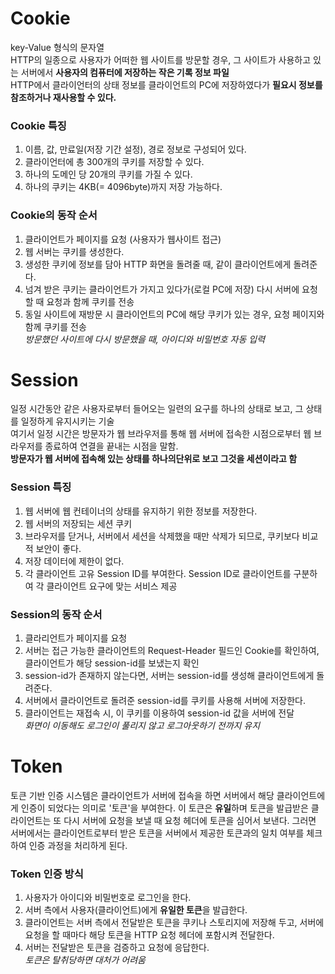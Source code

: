 # Cookie   
key-Value 형식의 문자열   
HTTP의 일종으로 사용자가 어떠한 웹 사이트를 방문할 경우, 그 사이트가 사용하고 있는 서버에서 **사용자의 컴퓨터에 저장하는 작은 기록 정보 파일**   
HTTP에서 클라이언터의 상태 정보를 클라이언트의 PC에 저장하였다가 **필요시 정보를 참조하거나 재사용할 수 있다.**

### Cookie 특징   
1. 이름, 값, 만료일(저장 기간 설정), 경로 정보로 구성되어 있다.   
2. 클라이언터에 총 300개의 쿠키를 저장할 수 있다.   
3. 하나의 도메인 당 20개의 쿠키를 가질 수 있다.   
4. 하나의 쿠키는 4KB(= 4096byte)까지 저장 가능하다.   

### Cookie의 동작 순서   
1. 클라이언트가 페이지를 요청 (사용자가 웹사이트 접근)   
2. 웹 서버는 쿠키를 생성한다.   
3. 생성한 쿠키에 정보를 담아 HTTP 화면을 돌려줄 때, 같이 클라이언트에게 돌려준다.    
4. 넘겨 받은 쿠키는 클라이언트가 가지고 있다가(로컬 PC에 저장) 다시 서버에 요청할 때 요청과 함께 쿠키를 전송   
5. 동일 사이트에 재방문 시 클라이언트의 PC에 해당 쿠키가 있는 경우, 요청 페이지와 함께 쿠키를 전송    
*방문했던 사이트에 다시 방문했을 때, 아이디와 비밀번호 자동 입력*   


# Session   
일정 시간동안 같은 사용자로부터 들어오는 일련의 요구를 하나의 상태로 보고, 그 상태를 일정하게 유지시키는 기술   
여기서 일정 시간은 방문자가 웹 브라우저를 통해 웹 서버에 접속한 시점으로부터 웹 브라우저를 종료하여 연결을 끝내는 시점을 말함.   
**방문자가 웹 서버에 접속해 있는 상태를 하나의단위로 보고 그것을 세션이라고 함**

### Session 특징   
1. 웹 서버에 웹 컨테이너의 상태를 유지하기 위한 정보를 저장한다.   
2. 웹 서버의 저장되는 세션 쿠키   
3. 브라우저를 닫거나, 서버에서 세션을 삭제했을 때만 삭제가 되므로, 쿠키보다 비교적 보안이 좋다.   
4. 저장 데이터에 제한이 없다.   
5. 각 클라이언트 고유 Session ID를 부여한다. Session ID로 클라이언트를 구분하여 각 클라이언트 요구에 맞는 서비스 제공   

### Session의 동작 순서   
1. 클라리언트가 페이지를 요청   
2. 서버는 접근 가능한 클라이언트의 Request-Header 필드인 Cookie를 확인하여, 클라이언트가 해당 session-id를 보냈는지 확인   
3. session-id가 존재하지 않는다면, 서버는 session-id를 생성해 클라이언트에게 돌려준다.   
4. 서버에서 클라이언트로 돌려준 session-id를 쿠키를 사용해 서버에 저장한다.   
5. 클라이언트는 재접속 시, 이 쿠키를 이용하여 session-id 값을 서버에 전달   
*화면이 이동해도 로그인이 풀리지 않고 로그아웃하기 전까지 유지*


# Token   
토큰 기반 인증 시스템은 클라이언트가 서버에 접속을 하면 서버에서 해당 클라이언트에게 인증이 되었다는 의미로 '토큰'을 부여한다. 이 토큰은 **유일**하며 토큰을 발급받은 클라이언트는 또 다시 서버에 요청을 보낼 때 요청 헤더에 토큰을 심어서 보낸다. 그러면 서버에서는 클라이언트로부터 받은 토큰을 서버에서 제공한 토큰과의 일치 여부를 체크하여 인증 과정을 처리하게 된다. 

### Token 인증 방식   
1. 사용자가 아이디와 비밀번호로 로그인을 한다.   
2. 서버 측에서 사용자(클라이언트)에게 **유일한 토큰**을 발급한다.   
3. 클라이언트는 서버 측에서 전달받은 토큰을 쿠키나 스토리지에 저장해 두고, 서버에 요청을 할 때마다 해당 토큰을 HTTP 요청 헤더에 포함시켜 전달한다.   
4. 서버는 전달받은 토큰을 검증하고 요청에 응답한다.   
*토큰은 탈취당하면 대처가 어려움*